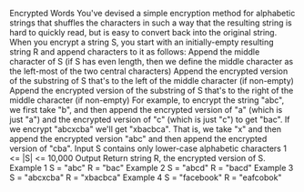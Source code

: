 Encrypted Words
You've devised a simple encryption method for alphabetic strings that shuffles the characters in such a way that the resulting string is hard to quickly read, but is easy to convert back into the original string.
When you encrypt a string S, you start with an initially-empty resulting string R and append characters to it as follows:
Append the middle character of S (if S has even length, then we define the middle character as the left-most of the two central characters)
Append the encrypted version of the substring of S that's to the left of the middle character (if non-empty)
Append the encrypted version of the substring of S that's to the right of the middle character (if non-empty)
For example, to encrypt the string "abc", we first take "b", and then append the encrypted version of "a" (which is just "a") and the encrypted version of "c" (which is just "c") to get "bac".
If we encrypt "abcxcba" we'll get "xbacbca". That is, we take "x" and then append the encrypted version "abc" and then append the encrypted version of "cba".
Input
S contains only lower-case alphabetic characters
1 <= |S| <= 10,000
Output
Return string R, the encrypted version of S.
Example 1
S = "abc"
R = "bac"
Example 2
S = "abcd"
R = "bacd"
Example 3
S = "abcxcba"
R = "xbacbca"
Example 4
S = "facebook"
R = "eafcobok"
